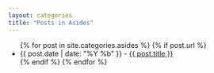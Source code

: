```yaml
---
layout: categories
title: "Posts in Asides"
---
```


<ul>
  {% for post in site.categories.asides %}
    {% if post.url %}
      <li>{{ post.date | date: "%Y %b" }} - <a href="{{ post.url }}">{{ post.title }}</a></li>
    {% endif %}
  {% endfor %}
</ul>
